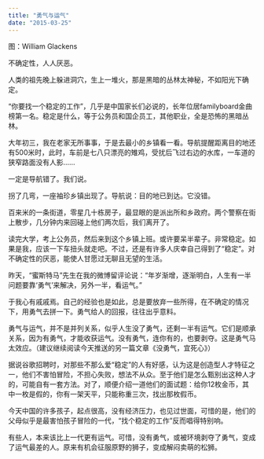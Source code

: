 ```yaml
---
title: "勇气与运气"
date: "2015-03-25"
---
```


图：William Glackens

不确定性，人人厌恶。

人类的祖先晚上躲进洞穴，生上一堆火，那是黑暗的丛林太神秘，不如阳光下确定。

“你要找一个稳定的工作”，几乎是中国家长们必说的，长年位居familyboard金曲榜第一名。稳定是什么，等于公务员和国企员工，其他职业，全是恐怖的黑暗丛林。

大年初三，我在老家无所事事，于是去最小的乡镇看一看。导航提醒距离目的地还有500米时，此时，车前是七八只漂亮的雉鸡，受扰后飞过右边的水库，一车道的狭窄路面没有人影……

一定是导航错了。我们说。

拐了几弯，一座袖珍乡镇出现了。导航说：目的地已到达。它没错。

百来米的一条街道，零星几十栋房子，最显眼的是派出所和乡政府。两个警察在街上散步，几分钟内来回碰上他们两次后，我们离开了。

读完大学，考上公务员，然后来到这个乡镇上班。或许要呆半辈子。非常稳定。如果是我，应该一下车扭头就走吧。不过，还是有许多人庆幸自己得到了“稳定”。对不确定性的厌恶，能使人甘愿过无聊且无望的生活。

昨天，“蜜斯特马”先生在我的微博留评论说：“年岁渐增，逐渐明白，人生有一半问题要靠‘勇气’来解决，另外一半，看运气。”

于我心有戚戚焉。自己的经验也是如此，总是要放弃一些所得，在不确定的情况下，用勇气去拼一下。勇气给人的回报，往往出乎意料。

勇气与运气，并不是并列关系，似乎人生没了勇气，还剩一半有运气。它们是顺承关系，因为有勇气，才能收获运气。没有勇气，连你有的，也要剥夺。这是勇气马太效应。（建议继续阅读今天推送的另一篇文章《没勇气，宜死心》）

据说谷歌招聘时，对那些不那么爱“稳定”的人有好感，认为这是创造型人才特征之一，他们不害怕冒险，不担心失败，想法不从众。至于他们是怎么甄别出这种人才的，可能自有一套方法。对了，顺便介绍一道他们的面试题：给你12枚金币，其中一枚是假的，你有一架天平，只能称重三次，找出那枚假币。  

今天中国的许多孩子，起点很高，没有经济压力，也见过世面，可惜的是，他们的父母似乎是最害怕孩子冒险的一代，“找个稳定的工作”反而唱得特别响。

有些人，本来该比上一代更有运气。可惜，没有勇气，或被环境剥夺了勇气，变成了运气最差的人。原来有机会征服原野的狮子，变成解闷卖萌的松狮。
